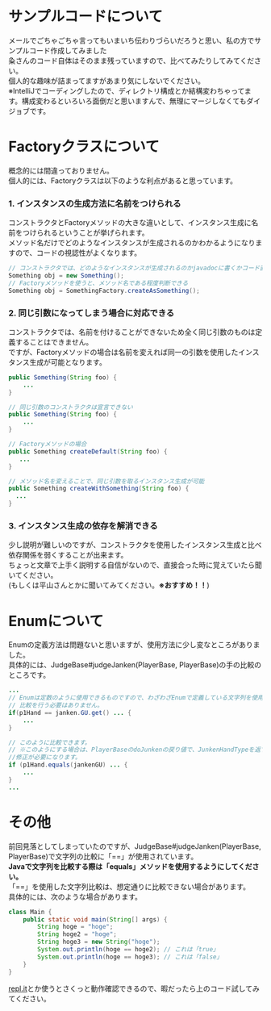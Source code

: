 # サンプルコードについて
メールでごちゃごちゃ言ってもいまいち伝わりづらいだろうと思い、私の方でサンプルコード作成してみました  
粂さんのコード自体はそのまま残っていますので、比べてみたりしてみてください。  
個人的な趣味が詰まってますがあまり気にしないでください。  
※IntelliJでコーディングしたので、ディレクトリ構成とか結構変わちゃってます。構成変わるといろいろ面倒だと思いますんで、無理にマージしなくてもダイジョブです。

# Factoryクラスについて
概念的には間違っておりません。  
個人的には、Factoryクラスは以下のような利点があると思っています。

### 1. インスタンスの生成方法に名前をつけられる
コンストラクタとFactoryメソッドの大きな違いとして、インスタンス生成に名前をつけられるということが挙げられます。  
メソッド名だけでどのようなインスタンスが生成されるのかわかるようになりますので、コードの視認性がよくなります。

```java
// コンストラクタでは、どのようなインスタンスが生成されるのかjavadocに書くかコード直接見るかしないとわからない。
Something obj = new Something();
// Factoryメソッドを使うと、メソッド名である程度判断できる
Something obj = SomethingFactory.createAsSomething();
```

### 2. 同じ引数になってしまう場合に対応できる
コンストラクタでは、名前を付けることができないため全く同じ引数のものは定義することはできません。  
ですが、Factoryメソッドの場合は名前を変えれば同一の引数を使用したインスタンス生成が可能となります。
```java
public Something(String foo) {
    ...
}

// 同じ引数のコンストラクタは宣言できない
public Something(String foo) {
    ...
}

// Factoryメソッドの場合
public Something createDefault(String foo) {
   ...
}

// メソッド名を変えることで、同じ引数を取るインスタンス生成が可能
public Something createWithSomething(String foo) {
  ...
}
```

### 3. インスタンス生成の依存を解消できる
少し説明が難しいのですが、コンストラクタを使用したインスタンス生成と比べ依存関係を弱くすることが出来ます。  
ちょっと文章で上手く説明する自信がないので、直接合った時に覚えていたら聞いてください。  
(もしくは平山さんとかに聞いてみてください。**※おすすめ！！**)

# Enumについて
Enumの定義方法は問題ないと思いますが、使用方法に少し変なところがありました。  
具体的には、JudgeBase#judgeJanken(PlayerBase, PlayerBase)の手の比較のところです。  

```java
...
// Enumは定数のように使用できるものですので、わざわざEnumで定義している文字列を使用して
// 比較を行う必要はありません。
if(p1Hand == janken.GU.get() ... {
    ...
}

// このように比較できます。
// ※このようにする場合は、PlayerBaseのdoJunkenの戻り値で、JunkenHandTypeを返すようにする
//修正が必要になります。
if (p1Hand.equals(jankenGU) ... {
    ...
}
...
```

# その他
前回見落としてしまっていたのですが、JudgeBase#judgeJanken(PlayerBase, PlayerBase)で文字列の比較に「==」が使用されています。  
**Javaで文字列を比較する際は「equals」メソッドを使用するようにしてください。**  
「==」を使用した文字列比較は、想定通りに比較できない場合があります。  
具体的には、次のような場合があります。
```java
class Main {
    public static void main(String[] args) {
        String hoge = "hoge";
        String hoge2 = "hoge";
        String hoge3 = new String("hoge");
        System.out.println(hoge == hoge2); // これは「true」
        System.out.println(hoge == hoge3); // これは「false」
    }
}
```
[repl.it](https://repl.it/languages/java)とか使うとさくっと動作確認できるので、暇だったら上のコード試してみてください。
